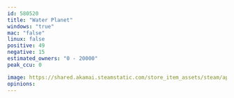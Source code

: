 ```yaml
---
id: 580520
title: "Water Planet"
windows: "true"
mac: "false"
linux: false
positive: 49
negative: 15
estimated_owners: "0 - 20000"
peak_ccu: 0

image: https://shared.akamai.steamstatic.com/store_item_assets/steam/apps/580520/header.jpg?t=1572634545
opinions:
---
```

